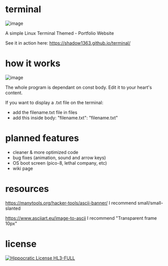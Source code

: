 # terminal
![image](https://github.com/Shadow1363/terminal/assets/112425274/788f89f0-6fe8-4060-b0d5-216a8a27a077)

A simple Linux Terminal Themed - Portfolio Website

See it in action here: https://shadow1363.github.io/terminal/

# how it works
![image](https://github.com/Shadow1363/terminal/assets/112425274/fecb170d-d62f-44cb-8593-14937aada79c)

The whole program is dependant on const body. Edit it to your heart's content.

If you want to display a .txt file on the terminal: 
- add the filename.txt file in files
- add this inside body: "filename.txt": "filename.txt"

# planned features
- cleaner & more optimized code
- bug fixes (animation, sound and arrow keys)
- OS boot screen (pico-8, lethal company, etc)
- wiki page

# resources
https://manytools.org/hacker-tools/ascii-banner/
I recommend small/small-slanted

https://www.asciiart.eu/image-to-ascii
I recommend "Transparent frame 10px"
# license
[![Hippocratic License HL3-FULL](https://img.shields.io/static/v1?label=Hippocratic%20License&message=HL3-FULL&labelColor=5e2751&color=bc8c3d)](https://firstdonoharm.dev/version/3/0/full.html)
